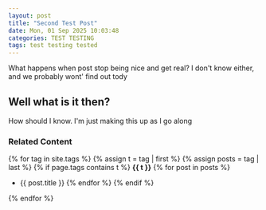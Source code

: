 ```yaml
---
layout: post
title: "Second Test Post"
date: Mon, 01 Sep 2025 10:03:48
categories: TEST TESTING
tags: test testing tested
---
```


What happens when post stop being nice and get real?
I don't know either, and we probably wont' find out tody

## Well what is it then?
How should I know.  I'm just making this up as I go along

### Related Content

{% for tag in site.tags %}
{% assign t = tag | first %}
{% assign posts = tag | last %}
{% if page.tags contains t %}
**{{ t }}**
{% for post in  posts %}
- {{ post.title }}
{% endfor %}
{% endif %}


{% endfor %}

